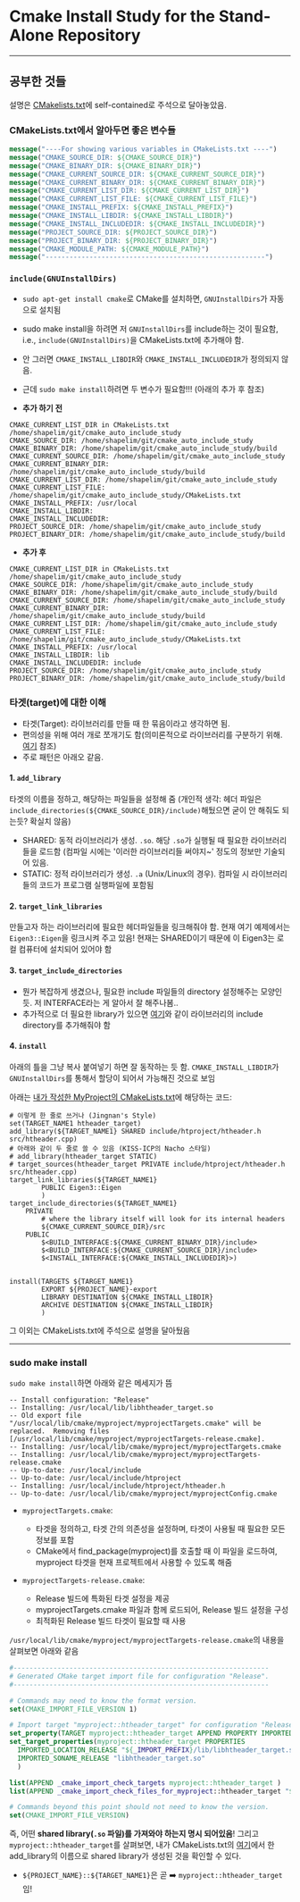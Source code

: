 # Cmake Install Study for the Stand-Alone Repository


---
## 공부한 것들

설명은 [CMakelists.txt](https://github.com/LimHyungTae/cmake_make_install_study/blob/master/MyProject/CMakeLists.txt)에 self-contained로 주석으로 달아놓았음.

### CMakeLists.txt에서 알아두면 좋은 변수들

```cmake
message("----For showing various variables in CMakeLists.txt ----")
message("CMAKE_SOURCE_DIR: ${CMAKE_SOURCE_DIR}")
message("CMAKE_BINARY_DIR: ${CMAKE_BINARY_DIR}")
message("CMAKE_CURRENT_SOURCE_DIR: ${CMAKE_CURRENT_SOURCE_DIR}")
message("CMAKE_CURRENT_BINARY_DIR: ${CMAKE_CURRENT_BINARY_DIR}")
message("CMAKE_CURRENT_LIST_DIR: ${CMAKE_CURRENT_LIST_DIR}")
message("CMAKE_CURRENT_LIST_FILE: ${CMAKE_CURRENT_LIST_FILE}")
message("CMAKE_INSTALL_PREFIX: ${CMAKE_INSTALL_PREFIX}")
message("CMAKE_INSTALL_LIBDIR: ${CMAKE_INSTALL_LIBDIR}")
message("CMAKE_INSTALL_INCLUDEDIR: ${CMAKE_INSTALL_INCLUDEDIR}")
message("PROJECT_SOURCE_DIR: ${PROJECT_SOURCE_DIR}")
message("PROJECT_BINARY_DIR: ${PROJECT_BINARY_DIR}")
message("CMAKE_MODULE_PATH: ${CMAKE_MODULE_PATH}")
message("-------------------------------------------------------")
```


### `include(GNUInstallDirs)`

* `sudo apt-get install cmake`로 CMake를 설치하면, `GNUInstallDirs`가 자동으로 설치됨

* sudo make install을 하려면 저 `GNUInstallDirs`를 include하는 것이 필요함, i.e., `include(GNUInstallDirs)`을 CMakeLists.txt에 추가해야 함.
* 안 그러면 `CMAKE_INSTALL_LIBDIR`와 `CMAKE_INSTALL_INCLUDEDIR`가 정의되지 않음.
* 근데 `sudo make install`하려면 두 변수가 필요함!!! (아래의 추가 후 참조)


* **추가 하기 전** 

```angular2html
CMAKE_CURRENT_LIST_DIR in CMakeLists.txt /home/shapelim/git/cmake_auto_include_study
CMAKE_SOURCE_DIR: /home/shapelim/git/cmake_auto_include_study
CMAKE_BINARY_DIR: /home/shapelim/git/cmake_auto_include_study/build
CMAKE_CURRENT_SOURCE_DIR: /home/shapelim/git/cmake_auto_include_study
CMAKE_CURRENT_BINARY_DIR: /home/shapelim/git/cmake_auto_include_study/build
CMAKE_CURRENT_LIST_DIR: /home/shapelim/git/cmake_auto_include_study
CMAKE_CURRENT_LIST_FILE: /home/shapelim/git/cmake_auto_include_study/CMakeLists.txt
CMAKE_INSTALL_PREFIX: /usr/local
CMAKE_INSTALL_LIBDIR: 
CMAKE_INSTALL_INCLUDEDIR: 
PROJECT_SOURCE_DIR: /home/shapelim/git/cmake_auto_include_study
PROJECT_BINARY_DIR: /home/shapelim/git/cmake_auto_include_study/build
```

* **추가 후**

```commandline
CMAKE_CURRENT_LIST_DIR in CMakeLists.txt /home/shapelim/git/cmake_auto_include_study
CMAKE_SOURCE_DIR: /home/shapelim/git/cmake_auto_include_study
CMAKE_BINARY_DIR: /home/shapelim/git/cmake_auto_include_study/build
CMAKE_CURRENT_SOURCE_DIR: /home/shapelim/git/cmake_auto_include_study
CMAKE_CURRENT_BINARY_DIR: /home/shapelim/git/cmake_auto_include_study/build
CMAKE_CURRENT_LIST_DIR: /home/shapelim/git/cmake_auto_include_study
CMAKE_CURRENT_LIST_FILE: /home/shapelim/git/cmake_auto_include_study/CMakeLists.txt
CMAKE_INSTALL_PREFIX: /usr/local
CMAKE_INSTALL_LIBDIR: lib
CMAKE_INSTALL_INCLUDEDIR: include
PROJECT_SOURCE_DIR: /home/shapelim/git/cmake_auto_include_study
PROJECT_BINARY_DIR: /home/shapelim/git/cmake_auto_include_study/build
```

### 타겟(target)에 대한 이해

* 타겟(Target): 라이브러리를 만들 때 한 묶음이라고 생각하면 됨. 
* 편의성을 위해 여러 개로 쪼개기도 함(의미론적으로 라이브러리를 구분하기 위해. [여기](https://github.com/MIT-SPARK/TEASER-plusplus/blob/master/teaser/CMakeLists.txt#L6-L79) 참조)
* 주로 패턴은 아래오 같음.

#### 1. `add_library`

타겟의 이름을 정하고, 해당하는 파일들을 설정해 줌 (개인적 생각: 헤더 파일은 `include_directories(${CMAKE_SOURCE_DIR}/include)`해뒀으면 굳이 안 해줘도 되는듯? 확실치 않음)
 
* SHARED: 동적 라이브러리가 생성. `.so`. 해당 `.so`가 실행될 때 필요한 라이브러리들을 로드함 (컴파일 시에는 '이러한 라이브러리들 써야지~' 정도의 정보만 기술되어 있음.
* STATIC: 정적 라이브러리가 생성. `.a` (Unix/Linux의 경우). 컴파일 시 라이브러리들의 코드가 프로그램 실행파일에 포함됨

#### 2. `target_link_libraries`

만들고자 하는 라이브러리에 필요한 헤더파일들을 링크해줘야 함. 현재 여기 예제에서는 `Eigen3::Eigen`을 링크시켜 주고 있음! 현재는 SHARED이기 때문에 이 Eigen3는 로컬 컴퓨터에 설치되어 있어야 함

#### 3. `target_include_directories `   

* 뭔가 복잡하게 생겼으나, 필요한 include 파일들의 directory 설정해주는 모양인듯. 저 INTERFACE라는 게 알아서 잘 해주나봄..
* 추가적으로 더 필요한 library가 있으면 [여기](https://github.com/MIT-SPARK/TEASER-plusplus/blob/9ca20d9b52fcb631e7f8c9e3cc55c5ba131cc4e6/teaser/CMakeLists.txt#L33)와 같이 라이브러리의 include directory를 추가해줘야 함

#### 4. `install`

아래의 틀을 그냥 복사 붙여넣기 하면 잘 동작하는 듯 함. `CMAKE_INSTALL_LIBDIR`가 `GNUInstallDirs`를 통해서 할당이 되어서 가능해진 것으로 보임

아래는 [내가 작성한 MyProject의 CMakeLists.txt](https://github.com/LimHyungTae/cmake_make_install_study/blob/master/MyProject/CMakeLists.txt)에 해당하는 코드:

```
# 이렇게 한 줄로 쓰거나 (Jingnan's Style)
set(TARGET_NAME1 htheader_target)
add_library(${TARGET_NAME1} SHARED include/htproject/htheader.h src/htheader.cpp)
# 아래와 같이 두 줄로 쓸 수 있음 (KISS-ICP의 Nacho 스타일)
# add_library(htheader_target STATIC)
# target_sources(htheader_target PRIVATE include/htproject/htheader.h src/htheader.cpp)
target_link_libraries(${TARGET_NAME1}
        PUBLIC Eigen3::Eigen
        )
target_include_directories(${TARGET_NAME1}
    PRIVATE
        # where the library itself will look for its internal headers
        ${CMAKE_CURRENT_SOURCE_DIR}/src
    PUBLIC
        $<BUILD_INTERFACE:${CMAKE_CURRENT_BINARY_DIR}/include>
        $<BUILD_INTERFACE:${CMAKE_CURRENT_SOURCE_DIR}/include>
        $<INSTALL_INTERFACE:${CMAKE_INSTALL_INCLUDEDIR}>)


install(TARGETS ${TARGET_NAME1}
        EXPORT ${PROJECT_NAME}-export
        LIBRARY DESTINATION ${CMAKE_INSTALL_LIBDIR}
        ARCHIVE DESTINATION ${CMAKE_INSTALL_LIBDIR}
        )
```

그 이외는 CMakeLists.txt에 주석으로 설명을 달아뒀음

---

### sudo make install

`sudo make install`하면 아래와 같은 메세지가 뜸

```commandline
-- Install configuration: "Release"
-- Installing: /usr/local/lib/libhtheader_target.so
-- Old export file "/usr/local/lib/cmake/myproject/myprojectTargets.cmake" will be replaced.  Removing files [/usr/local/lib/cmake/myproject/myprojectTargets-release.cmake].
-- Installing: /usr/local/lib/cmake/myproject/myprojectTargets.cmake
-- Installing: /usr/local/lib/cmake/myproject/myprojectTargets-release.cmake
-- Up-to-date: /usr/local/include
-- Up-to-date: /usr/local/include/htproject
-- Installing: /usr/local/include/htproject/htheader.h
-- Up-to-date: /usr/local/lib/cmake/myproject/myprojectConfig.cmake
```

* `myprojectTargets.cmake`:
    * 타겟을 정의하고, 타겟 간의 의존성을 설정하며, 타겟이 사용될 때 필요한 모든 정보를 포함
    * CMake에서 find_package(myproject)를 호출할 때 이 파일을 로드하여, myproject 타겟을 현재 프로젝트에서 사용할 수 있도록 해줌

* `myprojectTargets-release.cmake`:
    * Release 빌드에 특화된 타겟 설정을 제공
    * myprojectTargets.cmake 파일과 함께 로드되어, Release 빌드 설정을 구성
    * 최적화된 Release 빌드 타겟이 필요할 때 사용


`/usr/local/lib/cmake/myproject/myprojectTargets-release.cmake`의 내용을 살펴보면 아래와 같음

```cmake
#----------------------------------------------------------------
# Generated CMake target import file for configuration "Release".
#----------------------------------------------------------------

# Commands may need to know the format version.
set(CMAKE_IMPORT_FILE_VERSION 1)

# Import target "myproject::htheader_target" for configuration "Release"
set_property(TARGET myproject::htheader_target APPEND PROPERTY IMPORTED_CONFIGURATIONS RELEASE)
set_target_properties(myproject::htheader_target PROPERTIES
  IMPORTED_LOCATION_RELEASE "${_IMPORT_PREFIX}/lib/libhtheader_target.so"
  IMPORTED_SONAME_RELEASE "libhtheader_target.so"
  )

list(APPEND _cmake_import_check_targets myproject::htheader_target )
list(APPEND _cmake_import_check_files_for_myproject::htheader_target "${_IMPORT_PREFIX}/lib/libhtheader_target.so" )

# Commands beyond this point should not need to know the version.
set(CMAKE_IMPORT_FILE_VERSION)
```

즉, 어떤 **shared library(`.so` 파일)를 가져와야 하는지 명시 되어있음**!
그리고 `myproject::htheader_target`를 살펴보면, 내가 CMakeLists.txt의 [여기](https://github.com/LimHyungTae/cmake_make_install_study/blob/653f92bb197775a8621cdef97be5f162673dda9f/MyProject/CMakeLists.txt#L63)에서 한 add_library의 이름으로 shared library가 생성된 것을 확인할 수 있다.
* `${PROJECT_NAME}::${TARGET_NAME1}`은 곧 :arrow_right: `myproject::htheader_target `임!
